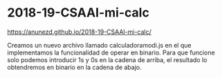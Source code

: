 # 2018-19-CSAAI-mi-calc
https://anunezd.github.io/2018-19-CSAAI-mi-calc/

Creamos un nuevo archivo llamado calculadoramodi.js en el que implementamos la
funcionalidad de operar en binario.
Para que funcione solo podemos introducir 1s y 0s en la cadena de arriba,
el resultado lo obtendremos en binario en la cadena de abajo.
